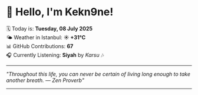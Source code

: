 # 👋 Hello, I'm Kekn9ne!

🗓️ Today is: **Tuesday, 08 July 2025**  
🌤️ Weather in Istanbul: **☀️   +31°C**  
📊 GitHub Contributions: **67**  
🎧 Currently Listening: **Siyah** by *Karsu* 🎶

---

_"Throughout this life, you can never be certain of living long enough to take another breath. — *Zen Proverb*"_

---
